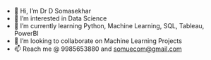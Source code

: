 - 👋 Hi, I’m Dr D Somasekhar
- 👀 I’m interested in Data Science
- 🌱 I’m currently learning Python, Machine Learning, SQL, Tableau, PowerBI
- 💞️ I’m looking to collaborate on Machine Learning Projects
- 📫 Reach me @ 9985653880 and somuecom@gmail.com

<!---
somuecom/somuecom is a ✨ special ✨ repository because its `README.md` (this file) appears on your GitHub profile.
You can click the Preview link to take a look at your changes.
--->
